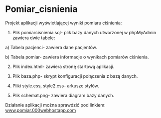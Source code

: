 # Pomiar_cisnienia
Projekt aplikacji wyświetlającej wyniki pomiaru ciśnienia:

1. Plik pomiarcisnienia.sql- plik bazy danych utworzonej w phpMyAdmin zawiera dwie tabele:

a) Tabela pacjenci- zawiera dane pacjentów.

b) Tabela pomiar- zawiera informacje o wynikach pomiarów ciśnienia. 

2. Plik index.html- zawiera stronę startową aplikacji.

3. Plik baza.php- skrypt konfiguracji połączenia z bazą danych.

4. Pliki style.css, style2.css- arkusze stylów.

5. Plik schemat.png- zawiera diagram bazy danych.

Działanie aplikacji można sprawdzić pod linkiem: www.pomiar.000webhostapp.com